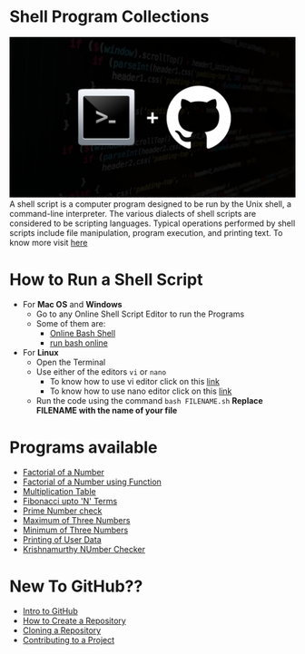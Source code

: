 # Shell Program Collections
![](hm.png)
A shell script is a computer program designed to be run by the Unix shell, a command-line interpreter. The various dialects of shell scripts are considered to be scripting languages. Typical operations performed by shell scripts include file manipulation, program execution, and printing text. To know more visit [here](https://en.wikipedia.org/wiki/Shell_script)

# How to Run a Shell Script
- For __Mac OS__ and __Windows__
  - Go to any Online Shell Script Editor to run the Programs
  - Some of them are:
    - [Online Bash Shell](https://www.onlinegdb.com/online_bash_shell)
    - [run bash online](https://rextester.com/l/bash_online_compiler)
- For __Linux__
  - Open the Terminal
  - Use either of the editors ``` vi ``` or ``` nano ```
    - To know how to use vi editor click on this [link](About/vi_tutorial.md)
    - To know how to use nano editor click on this [link](About/nano_tutorial.md)
  - Run the code using the command ``` bash FILENAME.sh ``` __Replace FILENAME with the name of your file__

# Programs available
- [Factorial of a Number](Factorial.sh)
- [Factorial of a Number using Function](Factorial_of_a_Number_using_Functions.sh)
- [Multiplication Table](Multiplication_Table.sh)
- [Fibonacci upto 'N' Terms](N_term_Fibonacci.sh)
- [Prime Number check](Prime_check.sh)
- [Maximum of Three Numbers](largest_among_three.sh)
- [Minimum of Three Numbers](smallest_among_three.sh)
- [Printing of User Data](User_data..sh)
- [Krishnamurthy NUmber Checker](Krishnamurthy_Number_Checker.sh)

# New To GitHub??
* [Intro to GitHub](https://youtu.be/wTTek8P2VB4)
* [How to Create a Repository](https://youtu.be/o6T5F7-SOAo)
* [Cloning a Repository](https://youtu.be/oYselL5G280)
* [Contributing to a Project](https://youtu.be/4vq07q7g2xE)

